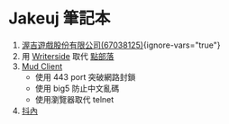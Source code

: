 # Jakeuj 筆記本

1. [渥吉遊戲股份有限公司(67038125)](https://www.twfile.com/item.aspx?no=67038125#:~:text=%E8%B2%A0%E8%B2%AC%E4%BA%BA%E7%82%BA%E6%9C%B1%E7%AB%8B%E6%81%86){ignore-vars="true"}
2. 用 [Writerside](https://www.jetbrains.com/writerside/) 取代 [點部落](https://www.dotblogs.com.tw/jakeuj/)
3. [Mud Client](https://mud.jakeuj.com/)
   - 使用 443 port 突破網路封鎖
   - 使用 big5 防止中文亂碼
   - 使用瀏覽器取代 telnet
4. [抖內](https://www.paypal.com/ncp/payment/PLYGLLUS2Z8VS)